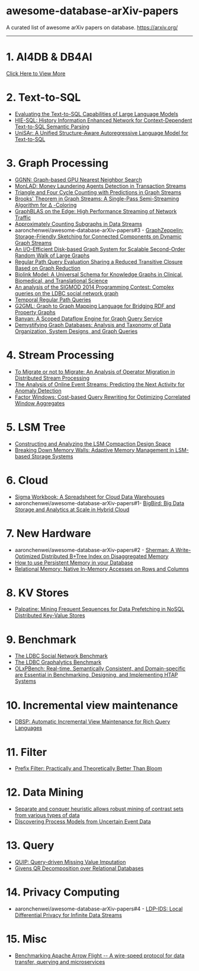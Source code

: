 <!-- omit in toc -->

# awesome-database-arXiv-papers

A curated list of awesome arXiv papers on database. https://arxiv.org/

---

# 1. AI4DB & DB4AI

[Click Here to View More](AI4DB&DB4AI/README.md)

# 2. Text-to-SQL

-   [Evaluating the Text-to-SQL Capabilities of Large Language Models](https://arxiv.org/abs/2204.00498)
-   [HIE-SQL: History Information Enhanced Network for Context-Dependent Text-to-SQL Semantic Parsing](https://arxiv.org/abs/2203.07376)
-   [UniSAr: A Unified Structure-Aware Autoregressive Language Model for Text-to-SQL](https://arxiv.org/abs/2203.07781)

# 3. Graph Processing

-   [GGNN: Graph-based GPU Nearest Neighbor Search](https://arxiv.org/abs/1912.01059)
-   [MonLAD: Money Laundering Agents Detection in Transaction Streams](https://arxiv.org/abs/2201.10051)
-   [Triangle and Four Cycle Counting with Predictions in Graph Streams](https://arxiv.org/abs/2203.09572)
-   [Brooks' Theorem in Graph Streams: A Single-Pass Semi-Streaming Algorithm for Δ -Coloring](https://arxiv.org/abs/2203.10984)
-   [GraphBLAS on the Edge: High Performance Streaming of Network Traffic](https://arxiv.org/abs/2203.13934)
-   [Approximately Counting Subgraphs in Data Streams](https://arxiv.org/abs/2203.14225)
-   aaronchenwei/awesome-database-arXiv-papers#3 - [GraphZeppelin: Storage-Friendly Sketching for Connected Components on Dynamic Graph Streams](https://arxiv.org/abs/2203.14927)
-   [An I/O-Efficient Disk-based Graph System for Scalable Second-Order Random Walk of Large Graphs](https://arxiv.org/abs/2203.16123)
-   [Regular Path Query Evaluation Sharing a Reduced Transitive Closure Based on Graph Reduction](https://arxiv.org/abs/2111.06918)
-   [Biolink Model: A Universal Schema for Knowledge Graphs in Clinical, Biomedical, and Translational Science](https://arxiv.org/abs/2203.13906)
-   [An analysis of the SIGMOD 2014 Programming Contest: Complex queries on the LDBC social network graph](https://arxiv.org/abs/2010.12243)
-   [Temporal Regular Path Queries](https://arxiv.org/abs/2107.01241)
-   [G2GML: Graph to Graph Mapping Language for Bridging RDF and Property Graphs](https://arxiv.org/abs/2203.06393)
-   [Banyan: A Scoped Dataflow Engine for Graph Query Service](https://arxiv.org/abs/2202.12530)
-   [Demystifying Graph Databases: Analysis and Taxonomy of Data Organization, System Designs, and Graph Queries](https://arxiv.org/abs/1910.09017)

# 4. Stream Processing

-   [To Migrate or not to Migrate: An Analysis of Operator Migration in Distributed Stream Processing](https://arxiv.org/abs/2203.03501)
-   [The Analysis of Online Event Streams: Predicting the Next Activity for Anomaly Detection](https://arxiv.org/abs/2203.09619)
-   [Factor Windows: Cost-based Query Rewriting for Optimizing Correlated Window Aggregates](https://arxiv.org/abs/2008.12379)

# 5. LSM Tree

-   [Constructing and Analyzing the LSM Compaction Design Space](https://arxiv.org/abs/2202.04522)
-   [Breaking Down Memory Walls: Adaptive Memory Management in LSM-based Storage Systems](https://arxiv.org/abs/2004.10360)

# 6. Cloud

-   [Sigma Workbook: A Spreadsheet for Cloud Data Warehouses](https://arxiv.org/abs/2204.03128)
-   aaronchenwei/awesome-database-arXiv-papers#1- [BigBird: Big Data Storage and Analytics at Scale in Hybrid Cloud](https://arxiv.org/abs/2203.11472)

# 7. New Hardware

-   aaronchenwei/awesome-database-arXiv-papers#2 - [Sherman: A Write-Optimized Distributed B+Tree Index on Disaggregated Memory](https://arxiv.org/abs/2112.07320)
-   [How to use Persistent Memory in your Database](https://arxiv.org/abs/2112.00425)
-   [Relational Memory: Native In-Memory Accesses on Rows and Columns](https://arxiv.org/abs/2109.14349)

# 8. KV Stores

-   [Palpatine: Mining Frequent Sequences for Data Prefetching in NoSQL Distributed Key-Value Stores](https://arxiv.org/abs/2002.00215)

# 9. Benchmark

-   [The LDBC Social Network Benchmark](https://arxiv.org/abs/2001.02299)
-   [The LDBC Graphalytics Benchmark](https://arxiv.org/abs/2011.15028)
-   [OLxPBench: Real-time, Semantically Consistent, and Domain-specific are Essential in Benchmarking, Designing, and Implementing HTAP Systems](https://arxiv.org/abs/2203.16095)

# 10. Incremental view maintenance

-   [DBSP: Automatic Incremental View Maintenance for Rich Query Languages](https://arxiv.org/abs/2203.16684)

# 11. Filter

-   [Prefix Filter: Practically and Theoretically Better Than Bloom](https://arxiv.org/abs/2203.17139)

# 12. Data Mining

-   [Separate and conquer heuristic allows robust mining of contrast sets from various types of data](https://arxiv.org/abs/2204.00497)
-   [Discovering Process Models from Uncertain Event Data](https://arxiv.org/abs/1909.11567)

# 13. Query

-   [QUIP: Query-driven Missing Value Imputation](https://arxiv.org/abs/2204.00108)
-   [Givens QR Decomposition over Relational Databases](https://arxiv.org/abs/2204.00525)

# 14. Privacy Computing

-   aaronchenwei/awesome-database-arXiv-papers#4 - [LDP-IDS: Local Differential Privacy for Infinite Data Streams](https://arxiv.org/abs/2204.00526)

# 15. Misc

-   [Benchmarking Apache Arrow Flight -- A wire-speed protocol for data transfer, querying and microservices](https://arxiv.org/abs/2204.03032)
